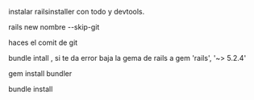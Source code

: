 instalar railsinstaller con todo y devtools.

rails new nombre --skip-git

haces el comit de git

bundle intall , si te da error baja la gema de rails a
 gem 'rails', '~>  5.2.4'

gem install bundler 

bundle install

